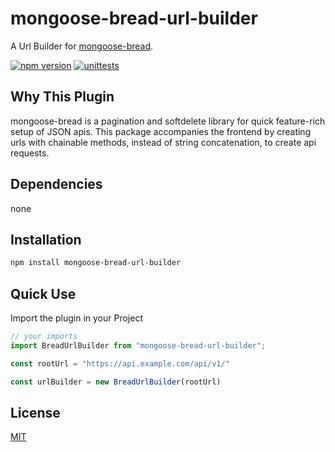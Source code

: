 # mongoose-bread-url-builder

A Url Builder for [mongoose-bread](https://github.com/mjlux/mongoose-bread).

[![npm version](https://img.shields.io/npm/v/mongoose-bread-url-builder.svg)](https://www.npmjs.com/package/mongoose-bread-url-builder)
[![unittests](https://github.com/mjlux/mongoose-bread-url-builder/actions/workflows/unittests.js.yml/badge.svg)](https://github.com/mjlux/mongoose-bread-url-builder/actions/workflows/unittests.js.yml)

## Why This Plugin

mongoose-bread is a pagination and softdelete library for quick feature-rich setup of JSON apis.
This package accompanies the frontend by creating urls with chainable methods, instead of string concatenation, to create api requests.

## Dependencies

none

## Installation

```sh
npm install mongoose-bread-url-builder
```

## Quick Use

Import the plugin in your Project

```js
// your imports
import BreadUrlBuilder from "mongoose-bread-url-builder";

const rootUrl = "https://api.example.com/api/v1/"

const urlBuilder = new BreadUrlBuilder(rootUrl)
```


## License

[MIT](LICENSE)